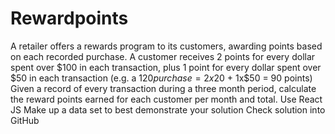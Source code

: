 # Rewardpoints
A retailer offers a rewards program to its customers, awarding points based on each recorded purchase.  A customer receives 2 points for every dollar spent over $100 in each transaction, plus 1 point for every dollar spent over $50 in each transaction  (e.g. a $120 purchase = 2x$20 + 1x$50 = 90 points)  Given a record of every transaction during a three month period, calculate the reward points earned for each customer per month and total.  Use React JS Make up a data set to best demonstrate your solution Check solution into GitHub
